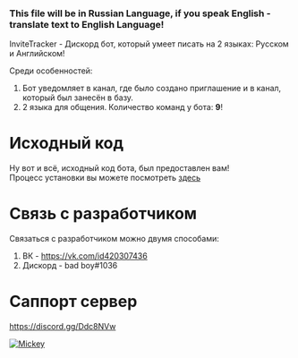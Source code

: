### This file will be in Russian Language, if you speak English - translate text to English Language!
InviteTracker - Дискорд бот, который умеет писать на 2 языках: Русском и Английском!

Среди особенностей:
1. Бот уведомляет в канал, где было создано приглашение и в канал, который был занесён в базу.
2. 2 языка для общения.
Количество команд у бота: **9**!
# Исходный код
Ну вот и всё, исходный код бота, был предоставлен вам!
<br>Процесс установки вы можете посмотреть [здесь](https://github.com/bad-boy-discord/Mickey-Discord_Bot#%D1%83%D1%81%D1%82%D0%B0%D0%BD%D0%BE%D0%B2%D0%BA%D0%B0-%D0%B1%D0%BE%D1%82%D0%B0)
# Связь с разработчиком
Связаться с разработчиком можно двумя способами:
1. ВК - https://vk.com/id420307436
2. Дискорд - bad boy#1036
# Саппорт сервер
https://discord.gg/Ddc8NVw

<a href="https://top.gg/bot/717449631067406367" >
  <img src="https://top.gg/api/widget/717449631067406367.svg" alt="Mickey" />
</a>
